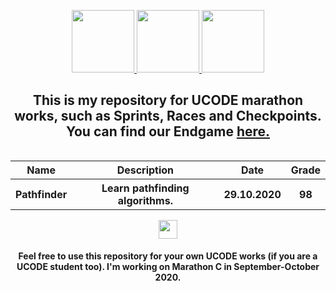 <head>
    <p align="center">
        <a href="https://ucode.world/en/" target="_blank">
            <img src="https://github.com/PAXANDDOS/UCODE-Marathon-C/blob/master/.git_images/ucode.png?raw=true" height="100px">
        </a>
        <a href="https://unitfactory.net/" target="_blank">
            <img src="https://github.com/PAXANDDOS/UCODE-Marathon-C/blob/master/.git_images/unit.png?raw=true" height="100px">
        </a>
        <a href="https://lms.ucode.world/users/plitovka/" target="_blank">
            <img src="https://github.com/PAXANDDOS/UCODE-Marathon-C/blob/master/.git_images/lms.png?raw=true" height="100px">
        </a>
        <h2 align="center">This is my repository for UCODE marathon works, such as Sprints, Races and Checkpoints. You can find our Endgame <a href="https://github.com/PAXANDDOS/UCODE-Endgame-C" target="_blank">here.</a></h2>
    </p>
</head>

<body>
    <p align="center">
        <table width="100%" border="0" cellpadding="4" align="left">  
            <tr>
                <th>Name</th>
                <th>Description</th>
                <th>Date</th>
                <th>Grade</th>
            </tr>
            <tr>
                <th>Pathfinder</th>
                <th>Learn pathfinding algorithms.</th>
                <th>29.10.2020</th>
                <th>98</th>
            </tr>
        </table>
    </p>
</body>

<footer>
<p align="center"><img src="https://emojis.slackmojis.com/emojis/images/1531849430/4246/blob-sunglasses.gif?1531849430" width="30"></p>
<h4 align="center">Feel free to use this repository for your own UCODE works (if you are a UCODE student too). I'm working on Marathon C in September-October 2020.</h4>
</footer>
